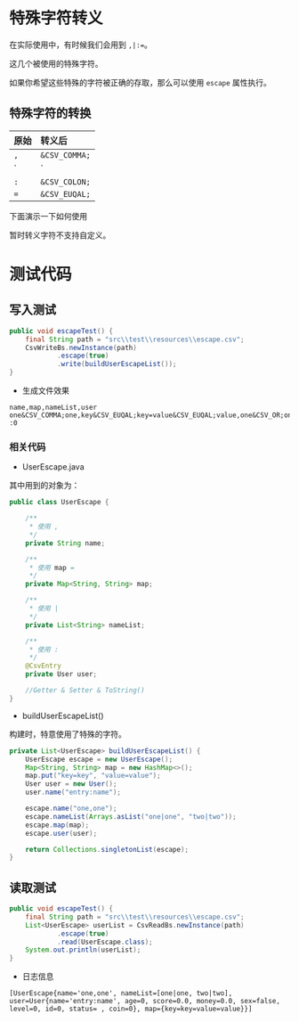 # 特殊字符转义

在实际使用中，有时候我们会用到 `,|:=`。

这几个被使用的特殊字符。

如果你希望这些特殊的字符被正确的存取，那么可以使用 `escape` 属性执行。

## 特殊字符的转换

| 原始 | 转义后 |
|:--|:--|
| `,` | `&CSV_COMMA;` |
| `|` | `&CSV_OR;` |
| `:` | `&CSV_COLON;`|
| `=` | `&CSV_EUQAL;` |

下面演示一下如何使用

暂时转义字符不支持自定义。

# 测试代码

## 写入测试

```java
public void escapeTest() {
    final String path = "src\\test\\resources\\escape.csv";
    CsvWriteBs.newInstance(path)
            .escape(true)
            .write(buildUserEscapeList());
}
```

- 生成文件效果

```
name,map,nameList,user
one&CSV_COMMA;one,key&CSV_EUQAL;key=value&CSV_EUQAL;value,one&CSV_OR;one|two&CSV_OR;two,entry&CSV_COLON;name:0:0.0:0.0:false:0:0: :0
```

### 相关代码

- UserEscape.java

其中用到的对象为：

```java
public class UserEscape {

    /**
     * 使用 ,
     */
    private String name;

    /**
     * 使用 map =
     */
    private Map<String, String> map;

    /**
     * 使用 |
     */
    private List<String> nameList;

    /**
     * 使用 :
     */
    @CsvEntry
    private User user;

    //Getter & Setter & ToString()
}
```

- buildUserEscapeList()

构建时，特意使用了特殊的字符。

```java
private List<UserEscape> buildUserEscapeList() {
    UserEscape escape = new UserEscape();
    Map<String, String> map = new HashMap<>();
    map.put("key=key", "value=value");
    User user = new User();
    user.name("entry:name");

    escape.name("one,one");
    escape.nameList(Arrays.asList("one|one", "two|two"));
    escape.map(map);
    escape.user(user);

    return Collections.singletonList(escape);
}
```

## 读取测试

```java
public void escapeTest() {
    final String path = "src\\test\\resources\\escape.csv";
    List<UserEscape> userList = CsvReadBs.newInstance(path)
            .escape(true)
            .read(UserEscape.class);
    System.out.println(userList);
}
```

- 日志信息

```
[UserEscape{name='one,one', nameList=[one|one, two|two], user=User{name='entry:name', age=0, score=0.0, money=0.0, sex=false, level=0, id=0, status= , coin=0}, map={key=key=value=value}}]
```

